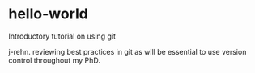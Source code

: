 # hello-world
Introductory tutorial on using git

j-rehn. reviewing best practices in git as will be essential to use version control throughout my PhD.
